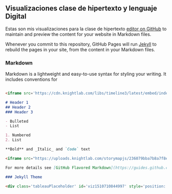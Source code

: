 ## Visualizaciones clase de hipertexto y lenguaje Digital

Estas son mis visualizaciones para la clase de hipertexto [editor on GitHub](https://github.com/LaClaudiada/Mireportaje/edit/master/README.md) to maintain and preview the content for your website in Markdown files.

Whenever you commit to this repository, GitHub Pages will run [Jekyll](https://jekyllrb.com/) to rebuild the pages in your site, from the content in your Markdown files.

### Markdown

Markdown is a lightweight and easy-to-use syntax for styling your writing. It includes conventions for

```markdown

<iframe src='https://cdn.knightlab.com/libs/timeline3/latest/embed/index.html?source=1_PPBwUWkg3N18zeOTaeaiwMTFWLAfaMq-ZV6YBQjAJw&font=Default&lang=en&initial_zoom=2&height=650' width='100%' height='650' webkitallowfullscreen mozallowfullscreen allowfullscreen frameborder='0'></iframe>

# Header 1
## Header 2
### Header 3

- Bulleted
- List

1. Numbered
2. List

**Bold** and _Italic_ and `Code` text

<iframe src="https://uploads.knightlab.com/storymapjs/236079bba7b8a7f8e73782d0bd784514/la-ruta-de-mi-vida/index.html" frameborder="0" width="100%" height="800"></iframe>

For more details see [GitHub Flavored Markdown](https://guides.github.com/features/mastering-markdown/).

### Jekyll Theme

<div class='tableauPlaceholder' id='viz1510710844997' style='position: relative'><noscript><a href='#'><img alt='HURTO DE VEHICULOS EN BOGOTÁ ' src='https:&#47;&#47;public.tableau.com&#47;static&#47;images&#47;HU&#47;HURTODEVEHICULOSENBOGOT&#47;HURTODEVEHICULOSENBOGOT&#47;1_rss.png' style='border: none' /></a></noscript><object class='tableauViz'  style='display:none;'><param name='host_url' value='https%3A%2F%2Fpublic.tableau.com%2F' /> <param name='embed_code_version' value='3' /> <param name='site_root' value='' /><param name='name' value='HURTODEVEHICULOSENBOGOT&#47;HURTODEVEHICULOSENBOGOT' /><param name='tabs' value='no' /><param name='toolbar' value='yes' /><param name='static_image' value='https:&#47;&#47;public.tableau.com&#47;static&#47;images&#47;HU&#47;HURTODEVEHICULOSENBOGOT&#47;HURTODEVEHICULOSENBOGOT&#47;1.png' /> <param name='animate_transition' value='yes' /><param name='display_static_image' value='yes' /><param name='display_spinner' value='yes' /><param name='display_overlay' value='yes' /><param name='display_count' value='yes' /></object></div>                <script type='text/javascript'>                    var divElement = document.getElementById('viz1510710844997');                    var vizElement = divElement.getElementsByTagName('object')[0];                    vizElement.style.width='1200px';vizElement.style.height='3027px';                    var scriptElement = document.createElement('script');                    scriptElement.src = 'https://public.tableau.com/javascripts/api/viz_v1.js';                    vizElement.parentNode.insertBefore(scriptElement, vizElement);                </script>
